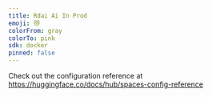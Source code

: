 ```yaml
---
title: Rdai Ai In Prod
emoji: 😻
colorFrom: gray
colorTo: pink
sdk: docker
pinned: false
---
```


Check out the configuration reference at https://huggingface.co/docs/hub/spaces-config-reference
